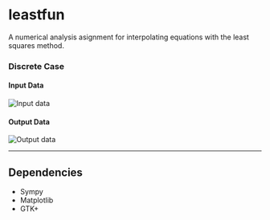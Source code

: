 # leastfun
A numerical analysis asignment for interpolating equations with the least squares method.

### Discrete Case

#### Input Data

![Input data](http://i.imgur.com/fVVr9kI.png)

#### Output Data

![Output data](http://i.imgur.com/nj1r3xl.png)

----

## Dependencies

* Sympy
* Matplotlib
* GTK+
